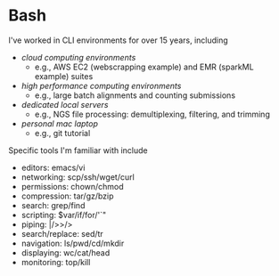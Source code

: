 # Bash

I've worked in CLI environments for over 15 years, including

- *cloud computing environments*
  - e.g., AWS EC2 (webscrapping example) and EMR (sparkML example) suites 
- *high performance computing environments*
  - e.g., large batch alignments and counting submissions
- *dedicated local servers*
  - e.g., NGS file processing: demultiplexing, filtering, and trimming 
- *personal mac laptop*
  - e.g., git tutorial

Specific tools I'm familiar with include

- editors: emacs/vi
- networking: scp/ssh/wget/curl
- permissions: chown/chmod
- compression: tar/gz/bzip
- search: grep/find
- scripting: $var/if/for/'`"
- piping: |/>>/>
- search/replace: sed/tr
- navigation: ls/pwd/cd/mkdir
- displaying: wc/cat/head
- monitoring: top/kill
